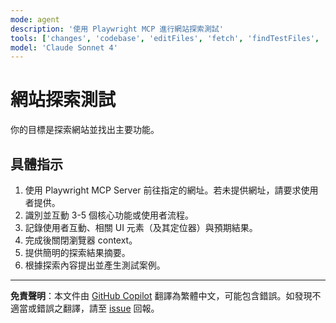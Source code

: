 ```yaml
---
mode: agent
description: '使用 Playwright MCP 進行網站探索測試'
tools: ['changes', 'codebase', 'editFiles', 'fetch', 'findTestFiles', 'problems', 'runCommands', 'runTasks', 'runTests', 'search', 'searchResults', 'terminalLastCommand', 'terminalSelection', 'testFailure', 'playwright']
model: 'Claude Sonnet 4'
---
```


# 網站探索測試

你的目標是探索網站並找出主要功能。

## 具體指示

1. 使用 Playwright MCP Server 前往指定的網址。若未提供網址，請要求使用者提供。
2. 識別並互動 3-5 個核心功能或使用者流程。
3. 記錄使用者互動、相關 UI 元素（及其定位器）與預期結果。
4. 完成後關閉瀏覽器 context。
5. 提供簡明的探索結果摘要。
6. 根據探索內容提出並產生測試案例。

---

**免責聲明**：本文件由 [GitHub Copilot](https://docs.github.com/copilot/about-github-copilot/what-is-github-copilot) 翻譯為繁體中文，可能包含錯誤。如發現不適當或錯誤之翻譯，請至 [issue](../../issues) 回報。
